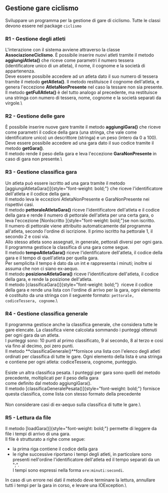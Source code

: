 ## Gestione gare ciclismo 

Sviluppare un programma per la gestione di gare di ciclismo. Tutte le
classi devono essere nel package `ciclismo`

### R1 - Gestione degli atleti 

L\'interazione con il sistema avviene attraverso la classe
**AssociazioneCiclismo**. È possibile inserire nuovi atleti tramite il
metodo **aggiungiAtleta()** che riceve come parametri il numero tessera
(identificatore unico di un atleta), il nome, il cognome e la società di
appartenenza.\
Deve essere possibile accedere ad un atleta dato il suo numero di
tessera tramite il metodo **getAtleta()**. Il metodo restituisce il
cognome dell\'atleta, e genera l\'eccezione **AtletaNonPresente** nel
caso la tessare non sia presente.\
Il metodo **getFullAtleta()** è del tutto analogo al precedente, ma
restituisce una stringa con numero di tessera, nome, cognome e la
società separati da virgole.\

### R2 - Gestione delle gare

È possibile inserire nuove gare tramite il metodo **aggiungiGara()** che
riceve come parametri il codice della gara (una stringa, che vale come
identificatore unico) un descrittore (stringa) e un peso (intero da 0 a
100).\
Deve essere possibile accedere ad una gara dato il suo codice tramite il
metodo **getGara()**.\
Il metodo rende il peso della gara e leva l\'eccezione
**GaraNonPresente** in caso di gara non presente.\

### R3 - Gestione classifica gara

Un atleta può essere iscritto ad una gara tramite il metodo
[aggiungiAtletaGara()]{style="font-weight: bold;"} che riceve
l\'identificatore dell\'atleta e il codice della gara.\
Il metodo leva le eccezioni AtletaNonPresente e GaraNonPresente nei
rispettivi casi.\
Il metodo **pettoraleAtletaGara()** riceve l\'identificatore
dell\'atleta e il codice della gara e rende il numero di pettorale
dell\'atleta per una certa gara, o leva l\'eccezione [NonIscritto
]{style="font-weight: bold;"}se non iscritto.\
Il numero di pettorale viene attribuito automaticamente dal programma
all\'atleta, secondo l\'ordine di iscrizione. Il primo iscritto ha
pettorale 1, il secondo 2 e cosi via.\
Allo stesso atleta sono assegnati, in generale, pettorali diversi per
ogni gara.\
Il programma gestisce la classifica di una gara come segue.\
Il metodo **tempoAtletaGara()** riceve l\'identificatore dell\'atleta,
il codice della gara e il tempo di quell\'atleta per quella gara.\
Per semplicita il tempo è dato da un int e rappresenta i minuti; inoltre
si assuma che non ci siano ex-aequo.\
Il metodo **posizioneAtletaGara()** riceve l\'identificatore
dell\'atleta, il codice della gara, e rende la posizione dell\'atleta.\
Il metodo [classificaGara()]{style="font-weight: bold;"}  riceve il
codice della gara e rende una lista con l\'ordine di arrivo per la gara,
ogni elemento è costituito da una stringa con il seguente formato:
`pettorale, codiceTessera, cognome`.\

### R4 - Gestione classifica generale

Il programma gestisce anche la classifica generale, che considera tutte
le gare elencate. La classifica viene calcolata sommando i punteggi
ottenuti per ogni gara da un atleta.\
I punteggi sono: 10 punti al primo classificato, 9 al secondo, 8 al
terzo e cosi via fino al decimo, poi zero punti.\
Il metodo **classificaGenerale()**fornisce una lista con l\'elenco degli
atleti ordinati per classifica di tutte le gare. Ogni elemento della
lista è una stringa e contiene per ogni atleta: codiceTessera, cognome,
punteggio.\
\
Esiste un altra classifica pesata. I punteggi per gara sono quelli del
metodo precedente, moltiplicati per il peso della gara\
come definito dal metodo aggiungiGara().\
Il metodo [classificaGeneralePesata()]{style="font-weight: bold;"}
fornisce questa classifica, come lista con stesso formato della
precedente\
\
Non considerare casi di ex-aequo sulla classifica di tutte le gare.\

### R5 - Lettura da file

Il metodo [loadGara()]{style="font-weight: bold;"} permette di leggere
da file i tempi di arrivo di una gara.\
Il file è strutturato a righe come segue:

-   la prima riga contiene il codice della gara
-   le righe successive riportano i tempi degli atleti, in particolare
    sono presenti nell\'ordine l\'identificatore dell\'atleta ed il
    tempo separati da un \";\".\
    I tempi sono espressi nella forma `ore:minuti:secondi`.

In caso di un errore nei dati il metodo deve terminare la lettura,
annullare tutti i tempi per la gara in corso, e levare una IOException.\
